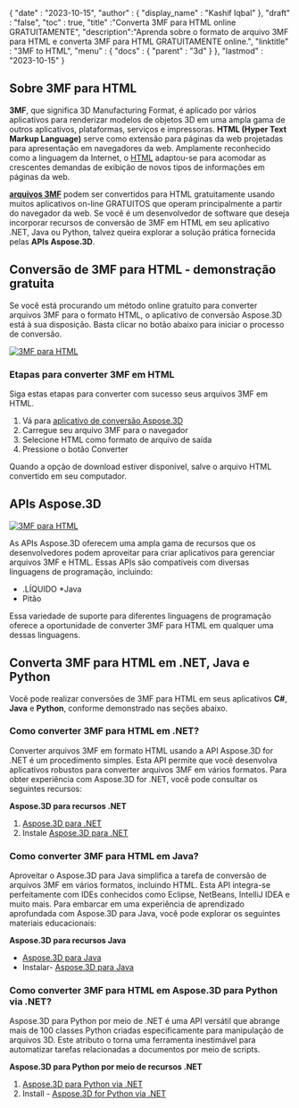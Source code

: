 {
  "date" : "2023-10-15",
  "author" : {
    "display_name" : "Kashif Iqbal"
},
  "draft" : "false",
  "toc" : true,
  "title" :"Converta 3MF para HTML online GRATUITAMENTE",
  "description":"Aprenda sobre o formato de arquivo 3MF para HTML e converta 3MF para HTML GRATUITAMENTE online.",
  "linktitle" : "3MF to HTML",
  "menu" : {
    "docs" : {
      "parent" : "3d"
}
},
  "lastmod" : "2023-10-15"
}

## Sobre 3MF para HTML

**3MF**, que significa 3D Manufacturing Format, é aplicado por vários aplicativos para renderizar modelos de objetos 3D em uma ampla gama de outros aplicativos, plataformas, serviços e impressoras. **HTML (Hyper Text Markup Language)** serve como extensão para páginas da web projetadas para apresentação em navegadores da web. Amplamente reconhecido como a linguagem da Internet, o [HTML](/pt/web/html/) adaptou-se para acomodar as crescentes demandas de exibição de novos tipos de informações em páginas da web.

**[arquivos 3MF](/pt/3d/3mf/)** podem ser convertidos para HTML gratuitamente usando muitos aplicativos on-line GRATUITOS que operam principalmente a partir do navegador da web. Se você é um desenvolvedor de software que deseja incorporar recursos de conversão de 3MF em HTML em seu aplicativo .NET, Java ou Python, talvez queira explorar a solução prática fornecida pelas **APIs Aspose.3D**.

## Conversão de 3MF para HTML - demonstração gratuita

Se você está procurando um método online gratuito para converter arquivos 3MF para o formato HTML, o aplicativo de conversão Aspose.3D está à sua disposição. Basta clicar no botão abaixo para iniciar o processo de conversão.

[![3MF para HTML](../3mf-to-html.png)](https://products.aspose.app/3d/conversion/3mf-to-html)

### Etapas para converter 3MF em HTML

Siga estas etapas para converter com sucesso seus arquivos 3MF em HTML.

1. Vá para [aplicativo de conversão Aspose.3D](https://products.aspose.app/3d/conversion/3mf-to-html)
1. Carregue seu arquivo 3MF para o navegador
1. Selecione HTML como formato de arquivo de saída
1. Pressione o botão Converter

Quando a opção de download estiver disponível, salve o arquivo HTML convertido em seu computador.

## APIs Aspose.3D

[![3MF para HTML](../try-aspose-3d.png)](https://products.aspose.com/3d/)

As APIs Aspose.3D oferecem uma ampla gama de recursos que os desenvolvedores podem aproveitar para criar aplicativos para gerenciar arquivos 3MF e HTML. Essas APIs são compatíveis com diversas linguagens de programação, incluindo:

* .LÍQUIDO
*Java
* Pitão

Essa variedade de suporte para diferentes linguagens de programação oferece a oportunidade de converter 3MF para HTML em qualquer uma dessas linguagens.

## Converta 3MF para HTML em .NET, Java e Python

Você pode realizar conversões de 3MF para HTML em seus aplicativos **C#**, **Java** e **Python**, conforme demonstrado nas seções abaixo.

### Como converter 3MF para HTML em .NET?

Converter arquivos 3MF em formato HTML usando a API Aspose.3D for .NET é um procedimento simples. Esta API permite que você desenvolva aplicativos robustos para converter arquivos 3MF em vários formatos. Para obter experiência com Aspose.3D for .NET, você pode consultar os seguintes recursos:

**Aspose.3D para recursos .NET**

1. [Aspose.3D para .NET](https://products.aspose.com/3d/net/)
1. Instale [Aspose.3D para .NET](https://docs.aspose.com/3d/net/installation/)

### Como converter 3MF para HTML em Java?

Aproveitar o Aspose.3D para Java simplifica a tarefa de conversão de arquivos 3MF em vários formatos, incluindo HTML. Esta API integra-se perfeitamente com IDEs conhecidos como Eclipse, NetBeans, IntelliJ IDEA e muito mais. Para embarcar em uma experiência de aprendizado aprofundada com Aspose.3D para Java, você pode explorar os seguintes materiais educacionais:

**Aspose.3D para recursos Java**

* [Aspose.3D para Java](https://products.aspose.com/3d/java/)
* Instalar- [Aspose.3D para Java](https://docs.aspose.com/3d/java/installation/)

### Como converter 3MF para HTML em Aspose.3D para Python via .NET?

Aspose.3D para Python por meio de .NET é uma API versátil que abrange mais de 100 classes Python criadas especificamente para manipulação de arquivos 3D. Este atributo o torna uma ferramenta inestimável para automatizar tarefas relacionadas a documentos por meio de scripts.

**Aspose.3D para Python por meio de recursos .NET**

1. [Aspose.3D para Python via .NET](https://products.aspose.com/3d/python-net/)
1. Install - [Aspose.3D for Python via .NET](https://releases.aspose.com/3d/python-net/)
